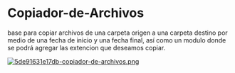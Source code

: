 # Copiador-de-Archivos
base para copiar archivos de una carpeta origen a una carpeta destino por medio de una fecha de inicio y una fecha final, así como un modulo donde se podrá agregar las extencion que deseamos copiar.

[![5de91631e17db-copiador-de-archivos.png](https://i.postimg.cc/8kMcSnC0/5de91631e17db-copiador-de-archivos.png)](https://postimg.cc/nMVpK2B4)
